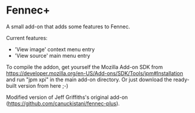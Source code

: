 # Fennec+

A small add-on that adds some features to Fennec.

Current features:

* 'View image' context menu entry
* 'View source' main menu entry


To compile the addon, get yourself the Mozilla Add-on SDK from https://developer.mozilla.org/en-US/Add-ons/SDK/Tools/jpm#Installation and run "jpm xpi" in the main add-on directory.
Or just download the ready-built version from here ;-)


Modified version of Jeff Griffiths's original add-on (https://github.com/canuckistani/fennec-plus).
